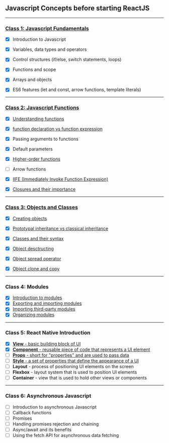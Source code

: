 ## Javascript Concepts before starting ReactJS

--- 

### [Class 1: Javascript Fundamentals](/1-Javascript%20Fundamentals/)
- [x] Introduction to Javascript
- [x] Variables, data types and operators
- [x] Control structures (if/else, switch statements, loops)
- [x] Functions and scope
- [x] Arrays and objects
- [x] ES6 features (let and const, arrow functions, template literals)



--- 

### [Class 2: Javascript Functions](/2-Javascript-Functions/)
- [x] [Understanding functions](/2-Javascript-Functions/1-understanding-functions.md) 
- [x] [function declaration vs function expression](/2-Javascript-Functions/2-function-declaration-vs-function-expression.md)
- [x] Passing arguments to functions
- [x] Default parameters
- [x] [Higher-order functions](/2-Javascript-Functions/3-higher-order-functions.md)
- [ ] Arrow functions
- [x] [IIFE (Immediately Invoke Function Expression)](/2-Javascript-Functions/5-immediately-invoke-function-expression.md)
- [x] [Closures and their importance](/2-Javascript-Functions/6-closures-and-their-importance.md)


--- 

### [Class 3: Objects and Classes](/3-objects-and-classes/)
- [x] [Creating objects](/3-objects-and-classes/1-creating-objects.md) 
- [x] [Prototypal inheritance vs classical inheritance](/3-objects-and-classes/2-prototypal-inheritance-vs-classical-inheritance.md)
- [x] [Classes and their syntax](/3-objects-and-classes/3-classes-and-their-syntax.md)
- [x] [Object desctructing](/3-objects-and-classes/4-object-destructuring.md)
- [x] [Object spread operator](/3-objects-and-classes/5-object-spread-operator.md)
- [x] [Object clone and copy](/3-objects-and-classes/6-object-clone-and-copy.md)


--- 

### Class 4: Modules
- [x] [Introduction to modules](/4-modules/1-introduction-to-modules.md)
- [x] [Exporting and importing modules](/4-modules/2-exporting-and-importing-modules.md)
- [x] [Importing third-party modules](/4-modules/3-importing-third-party-modules.md)
- [x] [Organizing modules](/4-modules/4-organizing-modules.md)

---

### Class 5: React Native Introduction
- [x] [**View** - basic building block of UI](5-react-native-introduction/1-view.md)
- [x] [**Component** - reusable piece of code that represents a UI element](5-react-native-introduction/2-component.md)
- [ ] [**Props** - short for "properties" and are used to pass data](5-react-native-introduction/3-props.md)
- [ ] [**Style** - a set of properties that define the appearance of a UI](/5-react-native-introduction/4-style.md)
- [ ] **Layout** - process of positioning UI elements on the screen
- [ ] **Flexbox** - layout system that is used to position UI elements
- [ ] **Container** - view that is used to hold other views or components

--- 

### Class 6: Asynchronous Javascript
- [ ] Introduction to asynchronous Javascript
- [ ] Callback functions
- [ ] Promises
- [ ] Handling promises rejection and chaining
- [ ] Async/await and its benefits
- [ ] Using the fetch API for asynchronous data fetching
